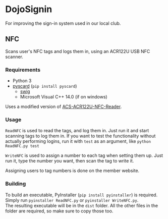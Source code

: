 # DojoSignin
For improving the sign-in system used in our local club.

## NFC
Scans user's NFC tags and logs them in, using an ACR122U USB NFC scanner.

### Requirements
- Python 3
- [pyscard](https://pyscard.sourceforge.io/) (`pip install pyscard`)
    - [swig](http://www.swig.org/)
    - Microsoft Visual C++ 14.0 (if on windows)

Uses a modified version of [ACS-ACR122U-NFC-Reader](https://github.com/StevenTso/ACS-ACR122U-NFC-Reader/blob/master/NFCReader.py).

### Usage
`ReadNFC` is used to read the tags, and log them in. Just run it and start scanning tags to log them in. If you want to test the functionality without actually performing logins, run it with `test` as an argument, like `python ReadNFC.py test`

`WriteNFC` is used to assign a number to each tag when setting them up. Just run it, type the number you want, then scan the tag to write it.

Assigning users to tag numbers is done on the member website.

### Building
To build an executable, PyInstaller (`pip install pyinstaller`) is required.  
Simply run `pyinstaller ReadNFC.py` or `pyinstaller WriteNFC.py`.  
The resulting executable will be in the `dist` folder. All the other files in the folder are required, so make sure to copy those too.